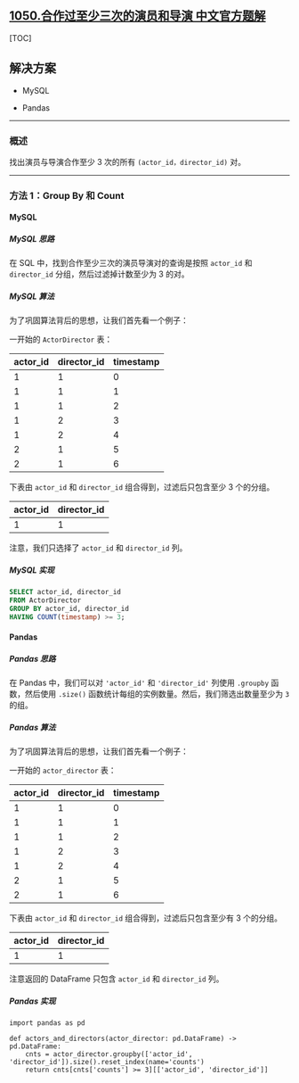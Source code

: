 ## [1050.合作过至少三次的演员和导演 中文官方题解](https://leetcode.cn/problems/actors-and-directors-who-cooperated-at-least-three-times/solutions/100000/he-zuo-guo-zhi-shao-san-ci-de-yan-yuan-h-2ubf)
[TOC]

## 解决方案

- MySQL

- Pandas

---

### 概述

找出演员与导演合作至少 3 次的所有 `(actor_id，director_id)` 对。

---

### 方法 1：Group By 和 Count

#### MySQL

##### MySQL 思路

在 SQL 中，找到合作至少三次的演员导演对的查询是按照 `actor_id` 和 `director_id` 分组，然后过滤掉计数至少为 3 的对。

##### MySQL 算法

为了巩固算法背后的思想，让我们首先看一个例子：

一开始的 `ActorDirector` 表：

| actor_id | director_id | timestamp |
|----------|-------------|-----------|
| 1        | 1           | 0         |
| 1        | 1           | 1         |
| 1        | 1           | 2         |
| 1        | 2           | 3         |
| 1        | 2           | 4         |
| 2        | 1           | 5         |
| 2        | 1           | 6         |

下表由 `actor_id` 和 `director_id` 组合得到，过滤后只包含至少 3 个的分组。

| actor_id | director_id |
|----------|-------------|
| 1        | 1           |

注意，我们只选择了 `actor_id` 和 `director_id` 列。

##### MySQL 实现

```Sql
SELECT actor_id, director_id
FROM ActorDirector
GROUP BY actor_id, director_id
HAVING COUNT(timestamp) >= 3;
```

#### Pandas

##### Pandas 思路

在 Pandas 中，我们可以对 `'actor_id'` 和 `'director_id'` 列使用 `.groupby` 函数，然后使用 `.size()` 函数统计每组的实例数量。然后，我们筛选出数量至少为 `3` 的组。

##### Pandas 算法

为了巩固算法背后的思想，让我们首先看一个例子：

一开始的 `actor_director` 表：

| actor_id | director_id | timestamp |
|----------|-------------|-----------|
| 1        | 1           | 0         |
| 1        | 1           | 1         |
| 1        | 1           | 2         |
| 1        | 2           | 3         |
| 1        | 2           | 4         |
| 2        | 1           | 5         |
| 2        | 1           | 6         |

下表由 `actor_id` 和 `director_id` 组合得到，过滤后只包含至少有 3 个的分组。

| actor_id | director_id |
|----------|-------------|
| 1        | 1           |

注意返回的 DataFrame 只包含 `actor_id` 和 `director_id` 列。

##### Pandas 实现

```Python3
import pandas as pd

def actors_and_directors(actor_director: pd.DataFrame) -> pd.DataFrame:
    cnts = actor_director.groupby(['actor_id', 'director_id']).size().reset_index(name='counts')
    return cnts[cnts['counts'] >= 3][['actor_id', 'director_id']]
```